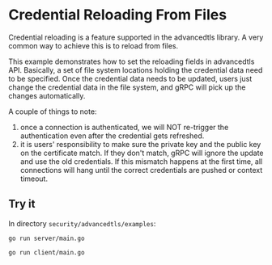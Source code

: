 # Credential Reloading From Files

Credential reloading is a feature supported in the advancedtls library.
A very common way to achieve this is to reload from files.

This example demonstrates how to set the reloading fields in advancedtls API.
Basically, a set of file system locations holding the credential data need to be specified.
Once the credential data needs to be updated, users just change the credential data in the file system, and gRPC will pick up the changes automatically.

A couple of things to note:
 1. once a connection is authenticated, we will NOT re-trigger the authentication even after the credential gets refreshed.
 2. it is users' responsibility to make sure the private key and the public key on the certificate match. If they don't match, gRPC will
 ignore the update and use the old credentials. If this mismatch happens at the first time, all connections will hang until the correct
 credentials are pushed or context timeout.

## Try it
In directory `security/advancedtls/examples`:

```
go run server/main.go
```

```
go run client/main.go
```